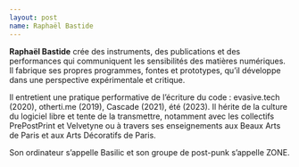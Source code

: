 ```yaml
---
layout: post
name: Raphaël Bastide
---
```

**Raphaël Bastide** crée des instruments, des publications et des performances qui communiquent les sensibilités des matières numériques. Il fabrique ses propres programmes, fontes et prototypes, qu’il développe dans une perspective expérimentale et critique.

Il entretient une pratique performative de l’écriture du code : evasive.tech (2020), otherti.me (2019), Cascade (2021), été (2023). Il hérite de la culture du logiciel libre et tente de la transmettre, notamment avec les collectifs PrePostPrint et Velvetyne ou à travers ses enseignements aux Beaux Arts de Paris et aux Arts Décoratifs de Paris.

Son ordinateur s’appelle Basilic et son groupe de post-punk s’appelle ZONE.